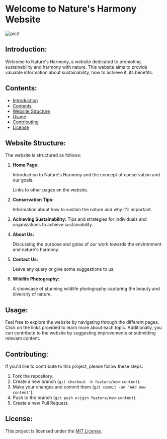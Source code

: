 # Welcome to Nature's Harmony Website

![pic2](https://github.com/AhmedRaza393371/Nature-s-Harmony-website/assets/145160224/c105c923-0e2c-4b86-8000-02de75952548)


## Introduction:

Welcome to Nature's Harmony, a website dedicated to promoting sustainability and harmony with nature. This website aims to provide valuable information about sustainability, how to achieve it, its benefits.

## Contents:

- [Introduction](#introduction)
- [Contents](#contents)
- [Website Structure](#website-structure)
- [Usage](#usage)
- [Contributing](#contributing)
- [License](#license)

## Website Structure:

The website is structured as follows:

1. **Home Page:**
   
   Introduction to Nature's Harmony and the concept of conservation and our goals.
   
   Links to other pages on the website.
   
2. **Conservation Tips:**
   
   Information about how to sustain the nature and why it's important.
   
3. **Achieving Sustainability:**
Tips and strategies for individuals and organizations to achieve sustainability.
   
4. **About Us:**
   
   Discussing the purpose and golas of our work towards the environment and nature's harmony.
5. **Contact Us:**
   
    Leave any query or give some suggestions to us.
5. **Wildlife Photography:**
   
    A showcase of stunning wildlife photography capturing the beauty and diversity of nature.


   

## Usage:

Feel free to explore the website by navigating through the different pages. Click on the links provided to learn more about each topic. Additionally, you can contribute to the website by suggesting improvements or submitting relevant content.

## Contributing:

If you'd like to contribute to this project, please follow these steps:

1. Fork the repository.
2. Create a new branch (`git checkout -b feature/new-content`).
3. Make your changes and commit them (`git commit -am 'Add new content'`).
4. Push to the branch (`git push origin feature/new-content`).
5. Create a new Pull Request.

## License:

This project is licensed under the [MIT License](LICENSE).

